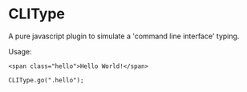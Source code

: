 CLIType
=======

A pure javascript plugin to simulate a 'command line interface' typing.

Usage:

`<span class="hello">Hello World!</span>`

`CLIType.go(".hello");`
